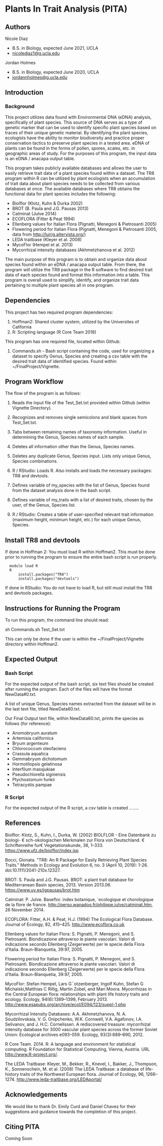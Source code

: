 # Plants In Trait Analysis (PITA)

## Authors
Nicole Diaz

   - B.S. in Biology, expected June 2021, UCLA
   - nicolediaz1@g.ucla.edu

Jordan Holmes

   - B.S. in Biology, expected June 2020, UCLA
   - jordannholmes@g.ucla.edu

## Introduction

### Background
This project utilizes data found with Environmental DNA (eDNA) analysis, specifically of plant species. This source of DNA serves as a type of genetic marker that can be used to identify specific plant species based on traces of their unique genetic material. By identifying the plant species, ecologists have the ability to monitor biodiversity and practice proper conservation tactics to preserve plant species in a tested area. eDNA of plants can be found in the forms of pollen, spores, scales, etc. in geographic areas of study. For the purposes of this program, the input data is an eDNA / anacapa output table.

This program takes publicly available databases and allows the user to easily retrieve trait data of a plant species found within a dataset. The TR8 program within R can be utilized by plant ecologists when an accumulation of trait data about plant species needs to be collected from various databases at once. The available databases where TR8 obtains the functional data for plant species includes the following: 

- Biolflor (Klotz, Kuhn & Durka 2002)
- BROT (B. Paula and J.G. Pausas 2013)
- Catminat (Julve 2014)
- ECOFLORA (Fitter & Peat 1994)
- Ellenberg values for Italian Flora (Pignatti, Menegoni & Pietrosanti 2005)
- Flowering period for Italian Flora (Pignatti, Menegoni & Pietrosanti 2005, data from http://luirig.altervista.org/)
- LEDA traitbase (Kleyer et al. 2008)
- MycoFlor (Hempel et al. 2013)
- Mycorrhizal intensity databases (Akhmetzhanova et al. 2012)

The main purpose of this program is to obtain and organize data about species found within an eDNA / anacapa output table. From there, the program will utilize the TR8 package in the R software to find desired trait data of each species found and format this information into a table. This program is overall used to simplify, identify, and organize trait data pertaining to multiple plant species all in one program.

## Dependencies
This project has two required program dependencies:
1) Hoffman2: Shared cluster system, utilized by the Universites of California
2) R: Scripting language (R Core Team 2018)

This program has one required file, located within Github:
1) Commands.sh - Bash script containing the code, used for organizing a dataset to specify Genus, Species and creating a csv table with the desired trait data of identified species. Found within ~/FinalProject/Vignette.

## Program Workflow
The flow of the program is as follows:

1) Reads the input file of the Test_Set.txt provided within Github (within Vignette Directory).

2) Recognizes and removes single semicolons and blank spaces from Test_Set.txt. 

3) Tabs between remaining names of taxonomy information. Useful in determining the Genus, Species names of each sample.

4) Deletes all information other than the Genus, Species names.

5) Deletes any duplicate Genus, Species input. Lists only unique Genus, Species combinations.

6) R / RStudio: Loads R. Also installs and loads the necessary packages: TR8 and devtools.

7) Defines variable of my_species with the list of Genus, Species found from the dataset analysis done in the bash script.

8) Defines variable of my_traits with a list of desired traits, chosen by the user, of the Genus, Species list.

9) R / RStudio: Creates a table of user-specified relevant trait information (maximum height, minimum height, etc.) for each unique Genus, Species.

## Install TR8 and devtools

If done in Hoffman 2: You must load R within Hoffman2. This must be done prior to running the program to ensure the entire bash script is run properly.
```
  module load R
  R
      install.packages("TR8")
      install.packages("devtools")
```
If done in RStudio: You do not have to load R, but still must install the TR8 and devtools packages.

## Instructions for Running the Program
To run this program, the command line should read:
   
   sh Commands.sh Test_Set.txt
   
This can only be done if the user is within the ~/FinalProject/Vignette directory within Hoffman2.

## Expected Output

### Bash Script
For the expected output of the bash script, six text files should be created after running the program. Each of the files will have the format NewData#0.txt. 

A list of unique Genus, Species names extracted from the dataset will be in the last text file, titled NewData60.txt.

Our Final Output text file, within NewData60.txt, prints the species as follows (for reference):

- Anomobryum auratum
- Artemisia californica
- Bryum argenteum
- Chlorococcum oleofaciens
- Crassula aquatica
- Gemmabryum dichotomum
- Hormotilopsis gelatinosa
- Interfilum massjukiae
- Pseudochlorella signiensis
- Ptychostomum funkii
- Tetracystis pampae

### R Script
For the expected output of the R script, a csv table is created ........

## References
Biolflor: Klotz, S., Kuhn, I., Durka, W. (2002) BIOLFLOR - Eine Datenbank zu biologi- € sch-okologischen Merkmalen zur Flora von Deutschland. € Schriftenreihe fur€ Vegetationskunde, 38, 1–333. https://www.ufz.de/biolflor/index.jsp

Bocci, Gionata. "TR8: An R Package for Easily Retrieving Plant Species Traits." Methods in Ecology and Evolution 6, no. 3 (April 10, 2019): 1-26. doi:10.1111/2041-210x.12327.

BROT: S. Paula and J.G. Pausas. BROT: a plant trait database for Mediterranean Basin species, 2013. Version 2013.06. https://www.uv.es/jgpausas/brot.htm

Catminat: P. Julve. Baseflor. index botanique, ´ecologique et chorologique de la flore de france. http://perso.wanadoo.fr/philippe.julve/catminat.htm, 26 November 2014.

ECOFLORA: Fitter, A.H. & Peat, H.J. (1994) The Ecological Flora Database. Journal of Ecology, 82, 415–425. http://www.ecoflora.co.uk

Ellenberg values for Italian Flora: S. Pignatti, P. Menegoni, and S. Pietrosanti. Biondicazione attraverso le piante vascolari. Valori di indicazione secondo Ellenberg (Zeigerwerte) per le specie della Flora d’Italia. Braun-Blanquetia, 39:97, 2005.

Flowering period for Italian Flora: S. Pignatti, P. Menegoni, and S. Pietrosanti. Biondicazione attraverso le piante vascolari. Valori di indicazione secondo Ellenberg (Zeigerwerte) per le specie della Flora d’Italia. Braun-Blanquetia, 39:97, 2005. 

MycoFlor: Stefan Hempel, Lars G¨otzenberger, Ingolf Kuhn, Stefan G Michalski,Matthias C Rillig, Martin Zobel, and Mari Moora. Mycorrhizas in the Central European flora: relationships with plant life history traits and ecology. Ecology, 94(6):1389–1399, February 2013. http://www.esapubs.org/archive/ecol/E094/123/suppl-1.php

Mycorrhizal Intensity Databases: A.A. Akhmetzhanova, N. A. Soudzilovskaia, V. G. Onipchenko, W.K. Cornwell, V.A. Agafonov, I.A. Selivanov, and J. H.C. Cornelissen. A rediscovered treasure: mycorrhizal intensity database for 3000 vascular plant
species across the former Soviet Union: Ecological archives e093-059. Ecology, 93(3):689–690, 2012.

R Core Team. 2014. R: A language and environment for statistical computing. R Foundation for Statistical Computing, Vienna, Austria. URL http://www.R-project.org/.

The LEDA Traitbase: Kleyer, M., Bekker, R., Knevel, I., Bakker, J., Thompson, K., Sonnenschein, M. et al. (2008) The LEDA Traitbase: a database of life-history traits of the Northwest European flora. Journal of Ecology, 96, 1266–1274. http://www.leda-traitbase.org/LEDAportal/ 

## Acknowledgements
We would like to thank Dr. Emily Curd and Daniel Chavez for their suggestions and guidance towards the completion of this project.

## Citing PITA
Coming Soon


